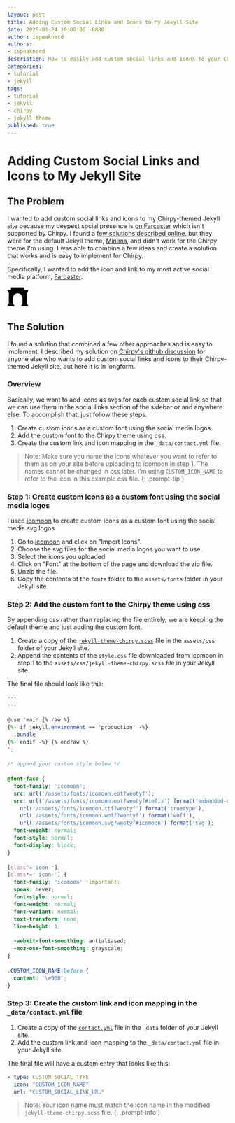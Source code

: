 ```yaml
---
layout: post
title: Adding Custom Social Links and Icons to My Jekyll Site
date: 2025-01-24 10:00:00 -0800
author: ispeaknerd
authors:
- ispeaknerd
description: How to easily add custom social links and icons to your Chirpy-themed Jekyll site.
categories:
- tutorial
- jekyll
tags:
- tutorial
- jekyll
- chirpy
- jekyll theme
published: true
---
```


# Adding Custom Social Links and Icons to My Jekyll Site

## The Problem

I wanted to add custom social links and icons to my Chirpy-themed Jekyll site because my deepest social presence is [on Farcaster](https://warpcast.com/ispeaknerd) which isn't supported by Chirpy. I found a [few solutions described online](https://blog.jakelee.co.uk/adding-new-social-media-link-to-minima/), but they were for the default Jekyll theme, [Minima](https://github.com/jekyll/minima), and didn't work for the Chirpy theme I'm using. I was able to combine a few ideas and create a solution that works and is easy to implement for Chirpy.

Specifically, I wanted to add the icon and link to my most active social media platform, [Farcaster](https://warpcast.com/ispeaknerd).

![Farcaster icon](./assets/img/fc-arch.svg)

## The Solution

I found a solution that combined a few other approaches and is easy to implement. I described my solution on [Chirpy's github discussion](https://github.com/cotes2020/jekyll-theme-chirpy/discussions/2172#discussioncomment-11837732) for anyone else who wants to add custom social links and icons to their Chirpy-themed Jekyll site, but here it is in longform.

### Overview

Basically, we want to add icons as svgs for each custom social link so that we can use them in the social links section of the sidebar or and anywhere else. To accomplish that, just follow these steps:

1. Create custom icons as a custom font using the social media logos.
2. Add the custom font to the Chirpy theme using css.
3. Create the custom link and icon mapping in the `_data/contact.yml` file.

> Note: Make sure you name the icons whatever you want to refer to them as on your site before uploading to icomoon in step 1. The names cannot be changed in css later. I'm using `CUSTOM_ICON_NAME` to refer to the icon in this example css file.
{: .prompt-tip }

### Step 1: Create custom icons as a custom font using the social media logos

I used [icomoon](https://icomoon.io/app) to create custom icons as a custom font using the social media svg logos.

1. Go to [icomoon](https://icomoon.io/app) and click on "Import Icons". 
2. Choose the svg files for the social media logos you want to use.
3. Select the icons you uploaded.
4. Click on "Font" at the bottom of the page and download the zip file.
5. Unzip the file. 
6. Copy the contents of the `fonts` folder to the `assets/fonts` folder in your Jekyll site.

### Step 2: Add the custom font to the Chirpy theme using css

By appending css rather than replacing the file entirely, we are keeping the default theme and just adding the custom font.

1. Create a copy of the [`jekyll-theme-chirpy.scss`](https://github.com/cotes2020/jekyll-theme-chirpy/blob/master/assets/css/jekyll-theme-chirpy.scss) file in the `assets/css` folder of your Jekyll site.
2. Append the contents of the `style.css` file downloaded from icomoon in step 1 to the `assets/css/jekyll-theme-chirpy.scss` file in your Jekyll site.

The final file should look like this:

```scss
---
---

@use 'main {% raw %}
{%- if jekyll.environment == 'production' -%}
  .bundle
{%- endif -%} {% endraw %}
';

/* append your custom style below */

@font-face {
  font-family: 'icomoon';
  src: url('/assets/fonts/icomoon.eot?weotyf');
  src: url('/assets/fonts/icomoon.eot?weotyf#iefix') format('embedded-opentype'),
    url('/assets/fonts/icomoon.ttf?weotyf') format('truetype'),
    url('/assets/fonts/icomoon.woff?weotyf') format('woff'),
    url('/assets/fonts/icomoon.svg?weotyf#icomoon') format('svg');
  font-weight: normal;
  font-style: normal;
  font-display: block;
}

[class^='icon-'],
[class*=' icon-'] {
  font-family: 'icomoon' !important;
  speak: never;
  font-style: normal;
  font-weight: normal;
  font-variant: normal;
  text-transform: none;
  line-height: 1;

  -webkit-font-smoothing: antialiased;
  -moz-osx-font-smoothing: grayscale;
}

.CUSTOM_ICON_NAME:before {
  content: '\e900';
}
```

### Step 3: Create the custom link and icon mapping in the `_data/contact.yml` file

1. Create a copy of the [`contact.yml`](https://github.com/cotes2020/jekyll-theme-chirpy/blob/master/_data/contact.yml) file in the `_data` folder of your Jekyll site.
2. Add the custom link and icon mapping to the `_data/contact.yml` file in your Jekyll site.

The final file will have a custom entry that looks like this:

```yaml
- type: CUSTOM_SOCIAL_TYPE
  icon: "CUSTOM_ICON_NAME"
  url: "CUSTOM_SOCIAL_LINK_URL"
```

> Note: Your icon name must match the icon name in the modified `jekyll-theme-chirpy.scss` file.
{: .prompt-info }
